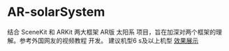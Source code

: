 # AR-solarSystem
结合 SceneKit  和 ARKit 两大框架  AR版 太阳系 项目，旨在加深对两个框架的理解。参考外国网友的视频教程
开发。
建议机型6 s及以上机型
[效果展示](https://github.com/CallMeDaKing/AR-solarSystem/blob/master/AR-SolarSystem/AR%20-solarSystem.gif)
